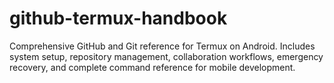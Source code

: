 # github-termux-handbook
Comprehensive GitHub and Git reference for Termux on Android. Includes system setup, repository management, collaboration workflows, emergency recovery, and complete command reference for mobile development.
